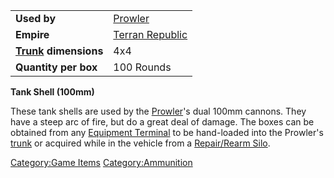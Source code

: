 |                                          |                                               |
|------------------------------------------|-----------------------------------------------|
| **Used by**                              | [Prowler](Prowler "wikilink")                 |
| **Empire**                               | [Terran Republic](Terran_Republic "wikilink") |
| **[Trunk](Trunk "wikilink") dimensions** | 4x4                                           |
| **Quantity per box**                     | 100 Rounds                                    |

**Tank Shell (100mm)**

These tank shells are used by the [Prowler](Prowler "wikilink")'s dual
100mm cannons. They have a steep arc of fire, but do a great deal of
damage. The boxes can be obtained from any [Equipment
Terminal](Equipment_Terminal "wikilink") to be hand-loaded into the
Prowler's [trunk](trunk "wikilink") or acquired while in the vehicle
from a [Repair/Rearm Silo](Repair/Rearm_Silo "wikilink").

[Category:Game Items](Category:Game_Items "wikilink")
[Category:Ammunition](Category:Ammunition "wikilink")